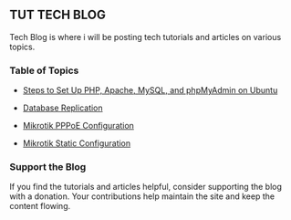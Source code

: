 ## TUT TECH BLOG

Tech Blog is where i will be posting tech tutorials and articles on various topics.


### Table of Topics

- [Steps to Set Up PHP, Apache, MySQL, and phpMyAdmin on Ubuntu](https://github.com/alvin-kiveu/TECHBLOG/blob/main/Steps-to-Set-Up-PHP-Apache-MySQL-and-phpMyAdmin-on-Ubuntu.md)

- [Database Replication](https://github.com/alvin-kiveu/TECHBLOG/blob/main/Database-Replication.md)

- [Mikrotik PPPoE Configuration](https://github.com/alvin-kiveu/TECHBLOG/blob/main/Miktotik-PPPoE-Config.md)

- [Mikrotik Static Configuration](https:://github.com/alvin-kiveu/TECHBLOG/blob/main/Mikrotik-Static-Config.md)


###  Support the Blog

If you find the tutorials and articles helpful, consider supporting the blog with a donation. Your contributions help maintain the site and keep the content flowing.



